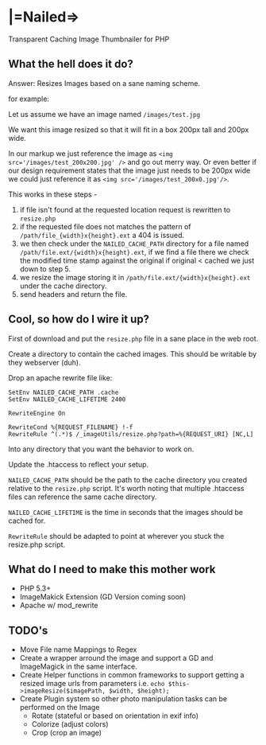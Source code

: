 \|=Nailed=\>
======

Transparent Caching Image Thumbnailer for PHP

What the hell does it do?
------

Answer: Resizes Images based on a sane naming scheme.

for example: 

Let us assume we have an image named `/images/test.jpg`

We want this image resized so that it will fit in a box 200px tall and 200px wide.

In our markup we just reference the image as `<img src='/images/test_200x200.jpg' />` 
and go out merry way. Or even better if our design requirement states that the image 
just needs to be 200px wide we could just reference it as `<img src='/images/test_200x0.jpg'/>`.

This works in these steps - 

  1. if file isn't found at the requested location request is rewritten to `resize.php`
  2. if the requested file does not matches the pattern of `/path/file_{width}x{height}.ext` a 404 is issued.
  3. we then check under the `NAILED_CACHE_PATH` directory for a file named `/path/file.ext/{width}x{height}.ext`, if we find a file there we check the modified time stamp against the original if original < cached we just down to step 5.
  4. we resize the image storing it in `/path/file.ext/{width}x{height}.ext` under the cache directory.
  5. send headers and return the file. 

Cool, so how do I wire it up?
------

First of download and put the `resize.php` file in a sane place in the web root.

Create a directory to contain the cached images. This should be writable by they webserver (duh).

Drop an apache rewrite file like:
    
    SetEnv NAILED_CACHE_PATH .cache
    SetEnv NAILED_CACHE_LIFETIME 2400
    
    RewriteEngine On
  
    RewriteCond %{REQUEST_FILENAME} !-f
    RewriteRule ^(.*)$ /_imageUtils/resize.php?path=%{REQUEST_URI} [NC,L]
    
Into any directory that you want the behavior to work on. 

Update the .htaccess to reflect your setup.

`NAILED_CACHE_PATH` should be the path to the cache directory you created relative to the `resize.php` script. It's worth noting that multiple .htaccess files can reference the same cache directory.

`NAILED_CACHE_LIFETIME` is the time in seconds that the images should be cached for.

`RewriteRule` should be adapted to point at wherever you stuck the resize.php script.

What do I need to make this mother work
------

 * PHP 5.3+
 * ImageMakick Extension (GD Version coming soon)
 * Apache w/ mod_rewrite

TODO's
------

 * Move File name Mappings to Regex
 * Create a wrapper arround the image and support a GD and ImageMagick in the same interface.
 * Create Helper functions in common frameworks to support getting a resized image urls from parameters i.e. `echo $this->imageResize($imagePath, $width, $height);`
 * Create Plugin system so other photo manipulation tasks can be performed on the Image
   * Rotate (stateful or based on orientation in exif info)
   * Colorize (adjust colors)
   * Crop (crop an image)
  





